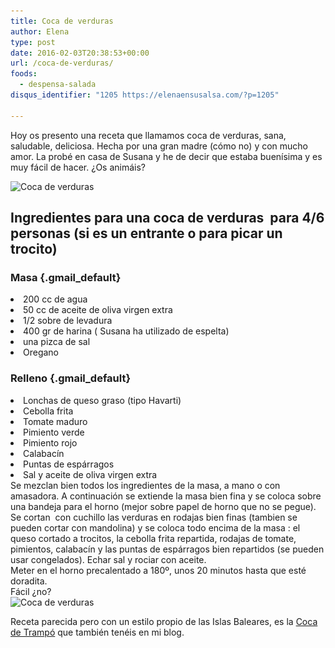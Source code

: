 ```yaml
---
title: Coca de verduras
author: Elena
type: post
date: 2016-02-03T20:38:53+00:00
url: /coca-de-verduras/
foods:
  - despensa-salada
disqus_identifier: "1205 https://elenaensusalsa.com/?p=1205"

---
```

Hoy os presento una receta que llamamos coca de verduras, sana, saludable, deliciosa. Hecha por una gran madre (cómo no) y con mucho amor. La probé en casa de Susana y he de decir que estaba buenísima y es muy fácil de hacer. ¿Os animáis?

<img class="wp-image-1206 alignnone" src="/2018/03/IMG_0047.jpg" alt="Coca de verduras" width="627" height="470" srcset="/2018/03/IMG_0047.jpg 4032w, /2018/03/IMG_0047-300x225.jpg 300w, /2018/03/IMG_0047-768x576.jpg 768w, /2018/03/IMG_0047-1024x768.jpg 1024w" sizes="(max-width: 627px) 100vw, 627px" />

## Ingredientes para una coca de verduras  para 4/6 personas (si es un entrante o para picar un trocito)

### Masa {.gmail_default}

<li class="gmail_default">
  200 cc de agua
</li>
<li class="gmail_default">
  50 cc de aceite de oliva virgen extra
</li>
<li class="gmail_default">
  1/2 sobre de levadura
</li>
<li class="gmail_default">
  400 gr de harina ( Susana ha utilizado de espelta)
</li>
<li class="gmail_default">
  una pizca de sal
</li>
<li class="gmail_default">
  Oregano
</li>

### Relleno {.gmail_default}

<li class="gmail_default">
  Lonchas de queso graso (tipo Havarti)
</li>
<li class="gmail_default">
  Cebolla frita
</li>
<li class="gmail_default">
  Tomate maduro
</li>
<li class="gmail_default">
  Pimiento verde
</li>
<li class="gmail_default">
  Pimiento rojo
</li>
<li class="gmail_default">
  Calabacín
</li>
<li class="gmail_default">
  Puntas de espárragos
</li>
<li class="gmail_default">
  Sal y aceite de oliva virgen extra
</li>

<div class="gmail_default">
  Se mezclan bien todos los ingredientes de la masa, a mano o con amasadora. A continuación se extiende la masa bien fina y se coloca sobre una bandeja para el horno (mejor sobre papel de horno que no se pegue).
</div>

<div class="gmail_default">
</div>

<div class="gmail_default">
  Se cortan  con cuchillo las verduras en rodajas bien finas (tambien se pueden cortar con mandolina) y se coloca todo encima de la masa : el queso cortado a trocitos, la cebolla frita repartida, rodajas de tomate, pimientos, calabacín y las puntas de espárragos bien repartidos (se pueden usar congelados). Echar sal y rociar con aceite.
</div>

<div class="gmail_default">
</div>

<div class="gmail_default">
  Meter en el horno precalentado a 180º, unos 20 minutos hasta que esté doradita.
</div>

<div class="gmail_default">
  Fácil ¿no?
</div>

<div class="gmail_default">
</div>

<div class="gmail_default">
  <img class="wp-image-1208 alignnone" src="/2018/03/IMG_0045.jpg" alt="Coca de verduras" width="615" height="461" srcset="/2018/03/IMG_0045.jpg 4032w, /2018/03/IMG_0045-300x225.jpg 300w, /2018/03/IMG_0045-768x576.jpg 768w, /2018/03/IMG_0045-1024x768.jpg 1024w" sizes="(max-width: 615px) 100vw, 615px" />
</div>

Receta parecida pero con un estilo propio de las Islas Baleares, es la <a href="https://elenaensusalsa.com/tag/coca-de-trampo/" target="_blank">Coca de Trampó</a> que también tenéis en mi blog.

